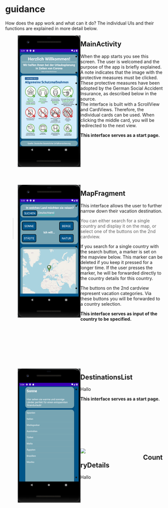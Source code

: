 # guidance

How does the app work and what can it do? 
The individual UIs and their functions are explained in more detail below.


><img align="left" src="MainActivity.PNG" width="200">
## MainActivity
- When the app starts you see this screen. The user is welcomed and the purpose of the app is briefly explained. 
- A note indicates that the image with the protective measures must be clicked.
- These protective measures have been adopted by the German Social Accident Insurance, as described below in the source. 
- The interface is built with a ScrollView and CardViews. Therefore, the individual cards can be used. When clicking the middle card, 
you will be redirected to the next view. 

**This interface serves as a start page.**
<br><br><br><br><br><br><br><br><br>

><img align="left" src="MapFragment.PNG" width="200">
## MapFragment
- This interface allows the user to further narrow down their vacation destination. 

>You can either search for a single country and display it on the map, or select one of the buttons on the 2nd cardview. 

- If you search for a single country with the search button, a marker is set on the mapview below. This marker can be deleted if you keep it pressed for a longer time. If the user presses the marker, he will be forwarded directly to the country details for this country.

- The buttons on the 2nd cardview represent vacation categories. Via these buttons you will be forwarded to a country selection. 

**This interface serves as input of the country to be specified.**
<br><br><br><br><br><br><br><br><br>

><img align="left" src="DestinationsList.PNG" width="200">
## DestinationsList
- Hallo

**This interface serves as a start page.**
<br><br><br><br><br><br><br><br><br>

><img align="left" src="CountryDeatils.PNG" width="200">
## CountryDetails
- Hallo

